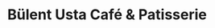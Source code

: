 ---
title: "Bülent Usta Café & Patisserie"
url: /heilbronn/buelent-usta-cafe-und-patisserie/
shop: Bäckerei
---